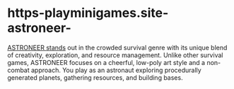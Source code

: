 # https-playminigames.site-astroneer-
[ASTRONEER stands](https://playminigames.site/astroneer/) out in the crowded survival genre with its unique blend of creativity, exploration, and resource management. Unlike other survival games, ASTRONEER focuses on a cheerful, low-poly art style and a non-combat approach. You play as an astronaut exploring procedurally generated planets, gathering resources, and building bases.
